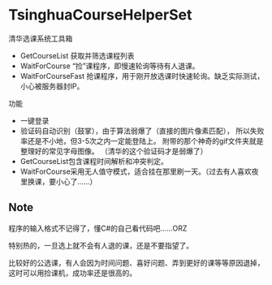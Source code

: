 TsinghuaCourseHelperSet
=======================

清华选课系统工具箱

 * GetCourseList 获取并筛选课程列表
 * WaitForCourse “捡”课程序，即慢速轮询等待有人退课。
 * WaitForCourseFast 抢课程序，用于刚开放选课时快速轮询。缺乏实际测试，小心被服务器封IP。

功能
 
 * 一键登录
 * 验证码自动识别（鼓掌），由于算法弱爆了（直接的图片像素匹配），
   所以失败率还是不小地，但3-5次之内一定能登陆上。
   附带的那个神奇的gif文件夹就是整理好的常见字母图像。
   （清华的这个验证码才是弱爆了）
 * GetCourseList包含课程时间解析和冲突判定。
 * WaitForCourse采用无人值守模式，适合挂在那里刷一天。（过去有人喜欢夜里换课，要小心了……）
 
Note
-----

程序的输入格式不记得了，懂C#的自己看代码吧……ORZ

特别热的，一旦选上就不会有人退的课，还是不要指望了。

比较好的公选课，有人会因为时间问题、喜好问题、弄到更好的课等等原因退掉，这时可以用捡课机，成功率还是很高的。

